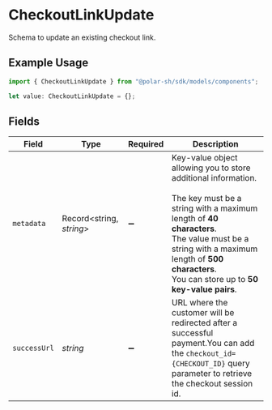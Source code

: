 # CheckoutLinkUpdate

Schema to update an existing checkout link.

## Example Usage

```typescript
import { CheckoutLinkUpdate } from "@polar-sh/sdk/models/components";

let value: CheckoutLinkUpdate = {};
```

## Fields

| Field                                                                                                                                                                                                                                                    | Type                                                                                                                                                                                                                                                     | Required                                                                                                                                                                                                                                                 | Description                                                                                                                                                                                                                                              |
| -------------------------------------------------------------------------------------------------------------------------------------------------------------------------------------------------------------------------------------------------------- | -------------------------------------------------------------------------------------------------------------------------------------------------------------------------------------------------------------------------------------------------------- | -------------------------------------------------------------------------------------------------------------------------------------------------------------------------------------------------------------------------------------------------------- | -------------------------------------------------------------------------------------------------------------------------------------------------------------------------------------------------------------------------------------------------------- |
| `metadata`                                                                                                                                                                                                                                               | Record<string, *string*>                                                                                                                                                                                                                                 | :heavy_minus_sign:                                                                                                                                                                                                                                       | Key-value object allowing you to store additional information.<br/><br/>The key must be a string with a maximum length of **40 characters**.<br/>The value must be a string with a maximum length of **500 characters**.<br/>You can store up to **50 key-value pairs**. |
| `successUrl`                                                                                                                                                                                                                                             | *string*                                                                                                                                                                                                                                                 | :heavy_minus_sign:                                                                                                                                                                                                                                       | URL where the customer will be redirected after a successful payment.You can add the `checkout_id={CHECKOUT_ID}` query parameter to retrieve the checkout session id.                                                                                    |
